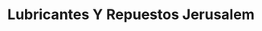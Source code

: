 ---
title: "Lubricantes Y Repuestos Jerusalem"
url: /chalchuapa/lubricantes-y-repuestos-jerusalem/
shop: reparación de automóviles
---